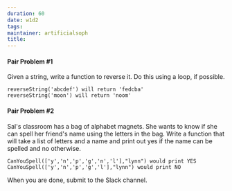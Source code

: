 ```yaml
---
duration: 60
date: w1d2
tags:
maintainer: artificialsoph
title:
---
```


#### Pair Problem #1

Given a string, write a function to reverse it. Do this using a loop, if possible.

    reverseString('abcdef') will return 'fedcba'
    reverseString('moon') will return 'noom'

#### Pair Problem #2

Sal's classroom has a bag of alphabet magnets. She wants to know if she can spell her friend's name using the letters in the bag. Write a function that will take a list of letters and a name and print out yes if the name can be spelled and no otherwise.

    CanYouSpell(['y','n','p','g','n','l'],"lynn") would print YES
    CanYouSpell(['y','n','p','g','l'],"lynn") would print NO

When you are done, submit to the Slack channel.
